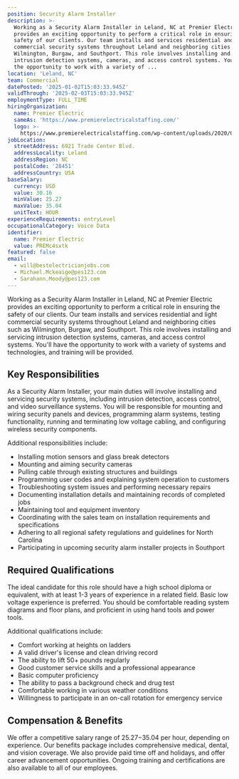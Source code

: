 ```yaml
---
position: Security Alarm Installer
description: >-
  Working as a Security Alarm Installer in Leland, NC at Premier Electric
  provides an exciting opportunity to perform a critical role in ensuring the
  safety of our clients. Our team installs and services residential and light
  commercial security systems throughout Leland and neighboring cities such as
  Wilmington, Burgaw, and Southport. This role involves installing and servicing
  intrusion detection systems, cameras, and access control systems. You'll have
  the opportunity to work with a variety of ...
location: 'Leland, NC'
team: Commercial
datePosted: '2025-01-02T15:03:33.945Z'
validThrough: '2025-02-03T15:03:33.945Z'
employmentType: FULL_TIME
hiringOrganization:
  name: Premier Electric
  sameAs: 'https://www.premierelectricalstaffing.com/'
  logo: >-
    https://www.premierelectricalstaffing.com/wp-content/uploads/2020/05/Premier-Electrical-Staffing-logo.png
jobLocation:
  streetAddress: 6921 Trade Center Blvd.
  addressLocality: Leland
  addressRegion: NC
  postalCode: '28451'
  addressCountry: USA
baseSalary:
  currency: USD
  value: 30.16
  minValue: 25.27
  maxValue: 35.04
  unitText: HOUR
experienceRequirements: entryLevel
occupationalCategory: Voice Data
identifier:
  name: Premier Electric
  value: PREMc4sxtk
featured: false
email:
  - will@bestelectricianjobs.com
  - Michael.Mckeaige@pes123.com
  - Sarahann.Moody@pes123.com
---
```




Working as a Security Alarm Installer in Leland, NC at Premier Electric provides an exciting opportunity to perform a critical role in ensuring the safety of our clients. Our team installs and services residential and light commercial security systems throughout Leland and neighboring cities such as Wilmington, Burgaw, and Southport. This role involves installing and servicing intrusion detection systems, cameras, and access control systems. You'll have the opportunity to work with a variety of systems and technologies, and training will be provided.

## Key Responsibilities
As a Security Alarm Installer, your main duties will involve installing and servicing security systems, including intrusion detection, access control, and video surveillance systems. You will be responsible for mounting and wiring security panels and devices, programming alarm systems, testing functionality, running and terminating low voltage cabling, and configuring wireless security components. 

Additional responsibilities include:
- Installing motion sensors and glass break detectors
- Mounting and aiming security cameras
- Pulling cable through existing structures and buildings
- Programming user codes and explaining system operation to customers
- Troubleshooting system issues and performing necessary repairs
- Documenting installation details and maintaining records of completed jobs
- Maintaining tool and equipment inventory
- Coordinating with the sales team on installation requirements and specifications
- Adhering to all regional safety regulations and guidelines for North Carolina
- Participating in upcoming security alarm installer projects in Southport

## Required Qualifications
The ideal candidate for this role should have a high school diploma or equivalent, with at least 1-3 years of experience in a related field. Basic low voltage experience is preferred. You should be comfortable reading system diagrams and floor plans, and proficient in using hand tools and power tools. 

Additional qualifications include:
- Comfort working at heights on ladders
- A valid driver's license and clean driving record
- The ability to lift 50+ pounds regularly
- Good customer service skills and a professional appearance
- Basic computer proficiency
- The ability to pass a background check and drug test
- Comfortable working in various weather conditions
- Willingness to participate in an on-call rotation for emergency service

## Compensation & Benefits
We offer a competitive salary range of $25.27-$35.04 per hour, depending on experience. Our benefits package includes comprehensive medical, dental, and vision coverage. We also provide paid time off and holidays, and offer career advancement opportunities. Ongoing training and certifications are also available to all of our employees.
